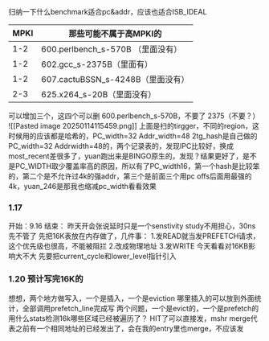 归纳一下什么benchmark适合pc&addr，应该也适合ISB_IDEAL

| MPKI | 那些可能不属于高MPKI的               |
| ---- | --------------------------- |
| 1-2  | 600.perlbench_s-570B （里面没有） |
| 1-2  | 602.gcc_s-2375B（里面有）        |
| 1-2  | 607.cactuBSSN_s-4248B（里面没有） |
| 2-3  | 625.x264_s-20B（里面没有）        |
可以增加三个，这四个可以删
600.perlbench_s-570B，不要了
2375（不要？）
![[Pasted image 20250114115459.png]]
上面是扫的tirgger，不同的region，这时候用的应该都是哈希的，PC_width=32 Addr_width=48
2tg_hash是自己做的PC_width=32 Addrwidth=48的，两个记录表的，发现IPC比较好，换成most_recent差很多了，yuan跑出来是BINGO原生的，发现？结果更好了，是不是PC_WIDTH取少覆盖率高的原因，所以有了PC_width16，第一个hash是比较笨的，第二个是不允许过4k的强addr，第三个是前面三个用pc offs后面用最强的4k，yuan_246是那我也缩减pc_width看看效果

### 1.17
开始：9.16 结束：
昨天开会张说延时只是一个senstivity study不用担心，30ns先不管了
先把16K表放在内存做了，几件事：
1.发READ就当发PREFETCH请求，这个优先级也很高，不能被阻拦
2.改成物理地址
3.发WRITE
今天看看对16KB影响大不大
先要把current_cycle和lower_level指针引入

### 1.20 预计写完16K的
想想，两个地方做写入，一个是插入，一个是eviction
哪里插入的可以放到外面统计，全部调用prefetch_line完成写
两个问题，一个是evict的，一个是prefetch的
用什么stats检测16k哪些区域已经被遍历了？
HIT了可以直接发，mshr merge代表之前有一个相同地址的已经发出了，会在我的entry里也merge，不应该发